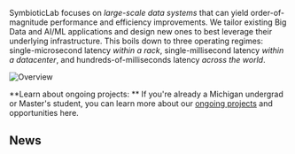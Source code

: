 SymbioticLab focuses on *large-scale data systems* that can yield order-of-magnitude performance and efficiency improvements.
We tailor existing Big Data and AI/ML applications and design new ones to best leverage their underlying infrastructure.
This boils down to three operating regimes: single-microsecond latency *within a rack*, single-millisecond latency *within a datacenter*, and hundreds-of-milliseconds latency *across the world*.

![Overview](/assets/latency-domains.png)

<!-- [**Join SymbioticLab**](https://forms.gle/L3Syau9dBzi8eLxQ7) to work on new and exciting projects with us! -->
**Learn about ongoing projects: ** If you're already a Michigan undergrad or Master's student, you can learn more about our [ongoing projects](https://docs.google.com/document/d/1mVPqfnqLz_CXVz8XyDLcB1BIlUyezY2A-t5mV33JZHw/edit?usp=sharing) and opportunities here.


## News

